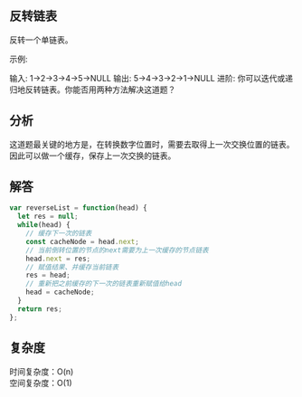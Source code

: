 ## 反转链表

反转一个单链表。

示例:

输入: 1->2->3->4->5->NULL
输出: 5->4->3->2->1->NULL
进阶:
你可以迭代或递归地反转链表。你能否用两种方法解决这道题？


## 分析
这道题最关键的地方是，在转换数字位置时，需要去取得上一次交换位置的链表。因此可以做一个缓存，保存上一次交换的链表。

## 解答
```javascript
var reverseList = function(head) {
  let res = null;
  while(head) {
    // 缓存下一次的链表
    const cacheNode = head.next;
    // 当前倒转位置的节点的next需要为上一次缓存的节点链表
    head.next = res;
    // 赋值结果、并缓存当前链表
    res = head;
    // 重新把之前缓存的下一次的链表重新赋值给head
    head = cacheNode;
  }
  return res;
};
```

## 复杂度
时间复杂度：O(n)  
空间复杂度：O(1)  